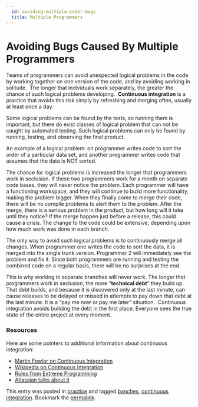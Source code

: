 ```yaml
---
  id: avoiding-multiple-coder-bugs
  title: Multiple Programmers
---
```

#  Avoiding Bugs Caused By Multiple Programmers

Teams of programmers can avoid unexpected logical problems in the code by working together on one version of the code, and by avoiding working in solitude.  The longer that individuals work separately, the greater the chance of such logical problems developing.  **Continuous integration** is a practice that avoids this risk simply by refreshing and merging often, usually at least once a day.  

Some logical problems can be found by the tests, so running them is important, but there do exist classes of logical problem that can not be caught by automated testing. Such logical problems can only be found by running, testing, and observing the final product.  

An example of a logical problem: on programmer writes code to sort the order of a particular data set, and another programmer writes code that assumes that the data is NOT sorted.  

The chance for logical problems is increased the longer that programmers work in seclusion. If these two programmers work for a month on separate code bases, they will never notice the problem. Each programmer will have a functioning workspace, and they will continue to build more functionality, making the problem bigger. When they finally come to merge their code, there will be no compile problems to alert them to the problem. After the merge, there is a serious problem in the product, but how long will it take until they notice? If the merge happen just before a release, this could cause a crisis. The change to the code could be extensive, depending upon how much work was done in each branch.  

The only way to avoid such logical problems is to continuously merge all changes. When programmer one writes the code to sort the data, it is merged into the single trunk version. Programmer 2 will immediately see the problem and fix it. Since both programmers are running and testing the combined code on a regular basis, there will be no surprises at the end.  

This is why working in separate branches will never work. The longer that programmers work in seclusion, the more “**technical debt**” they build up. That debt builds, and because it is discovered only at the last minute, can cause releases to be delayed or missed in attempts to pay down that debt at the last minute. It is a “pay me now or pay me later” situation.  Continuous integration avoids building the debt in the first place. Everyone sees the true state of the entire project at every moment.

### Resources

Here are some pointers to additional information about continuous integration:

*   [Martin Fowler on Continuous Integration](http://martinfowler.com/articles/continuousIntegration.html)
*   [Wikipedia on Continuous Integration](http://en.wikipedia.org/wiki/Continuous_integration)
*   [Rules from Extreme Programming](http://www.extremeprogramming.org/rules/integrateoften.html)
*   [Atlassian talks about it](http://www.atlassian.com/agile/practices/continuous-integration.jsp)

This entry was posted in [practice](https://agiletribe.purplehillsbooks.com/category/practice/) and tagged [banches](https://agiletribe.purplehillsbooks.com/tag/banches/), [continuous integration](https://agiletribe.purplehillsbooks.com/tag/continuous-integration/). Bookmark the [permalink](https://agiletribe.purplehillsbooks.com/2011/10/03/5-avoiding-bugs-caused-by-multiple-programmers/ "Permalink to #5 Avoiding Bugs Caused By Multiple Programmers").